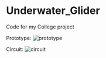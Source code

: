 # Underwater_Glider
Code for my College project

Prototype:
![prototype](https://github.com/JafsZero/Underwater_Glider/blob/master/prototype.jpg)

Circuit:
![circuit](https://github.com/JafsZero/Underwater_Glider/blob/master/modular%20structure.jpg)
